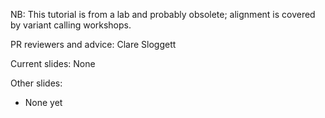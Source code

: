 
NB: This tutorial is from a lab and probably obsolete; alignment is covered by variant calling workshops.

PR reviewers and advice: Clare Sloggett

Current slides: None

Other slides:

- None yet
